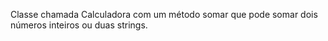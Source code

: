 Classe chamada Calculadora com um método somar que pode somar dois números inteiros ou duas strings.

